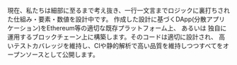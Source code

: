 現在、私たちは細部に至るまで考え抜き、一行一文言までロジックに裏打ちされた仕組み・要素・数値を設計中です。
作成した設計に基づくDApp(分散アプリケーション)をEthereum等の適切な既存プラットフォーム上、
あるいは 独自に運用するブロックチェーン上に構築します。そのコードは適切に設計され、
高いテストカバレッジを維持し、CIや静的解析で高い品質を維持しつつすべてをオープンソースとして公開します。

